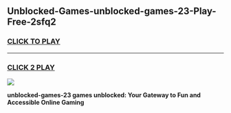 
## Unblocked-Games-unblocked-games-23-Play-Free-2sfq2
<h3>
<a href="https://premium76.site?title=unblocked-games-23&ref=18A1">CLICK TO PLAY</a></h3>
<hr>

<h3>
<a href="https://premium76.site?title=unblocked-games-23&ref=18A1">CLICK 2 PLAY</a>
  
</h3>

<a href="https://premium76.site?title=unblocked-games-23&ref=18A1"><img src="https://clearcache.store/games.png"></a>


**unblocked-games-23 games unblocked: Your Gateway to Fun and Accessible Online Gaming**
